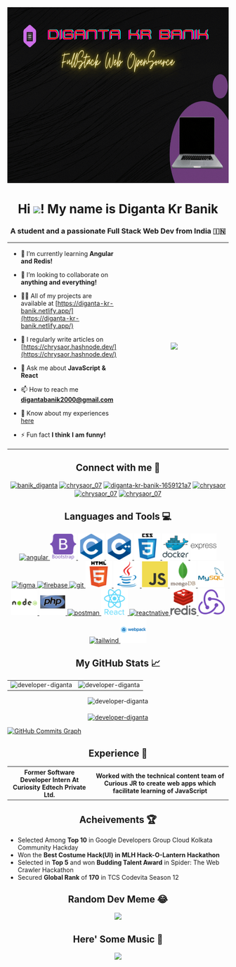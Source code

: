 <img src="https://github.com/developer-diganta/developer-diganta/blob/main/revolutionary%20multicomputer%20control.gif?raw=true" height="400px" width="100%"/>
<h1 align="center">Hi <img heigth="35px" width="35px" src="https://user-images.githubusercontent.com/18350557/176309783-0785949b-9127-417c-8b55-ab5a4333674e.gif"/>! My name is Diganta Kr Banik</h1>
<h3 align="center">A student and a passionate Full Stack Web Dev from India 🇮🇳</h3>

<table><tr><td valign="top" width="50%">

- 🌱 I’m currently learning **Angular and Redis!**

- 👯 I’m looking to collaborate on **anything and everything!**

- 👨‍💻 All of my projects are available at [https://diganta-kr-banik.netlify.app/](https://diganta-kr-banik.netlify.app/)

- 📝 I regularly write articles on [https://chrysaor.hashnode.dev/](https://chrysaor.hashnode.dev/)

- 💬 Ask me about **JavaScript & React**

- 📫 How to reach me **digantabanik2000@gmail.com**

- 📄 Know about my experiences [here](https://drive.google.com/file/d/1rjXdCH9-psOieGDsn0algZ0Nj_allLLy/view)

- ⚡ Fun fact **I think I am funny!**

</td><td valign="middle" width="50%">
<div align="center">
<img src="https://rishavanand.github.io/static/images/greetings.gif" align="center" style="width: 100%" />
</div>  
</td></tr></table>
<h2 align="center">Connect with me 🤝</h2>
<p align="center">
<a href="https://twitter.com/banik_diganta" target="blank"><img align="center" src="https://raw.githubusercontent.com/rahuldkjain/github-profile-readme-generator/master/src/images/icons/Social/twitter.svg" alt="banik_diganta" height="50" width="60" /></a>
<a href="https://github.com/developer-diganta/developer-diganta" target="blank"><img align="center" src="https://raw.githubusercontent.com/rahuldkjain/github-profile-readme-generator/master/src/images/icons/Social/github.svg" alt="chrysaor_07" height="50" width="60" /></a>
<a href="https://linkedin.com/in/diganta-kr-banik-1659121a7" target="blank"><img align="center" src="https://raw.githubusercontent.com/rahuldkjain/github-profile-readme-generator/master/src/images/icons/Social/linked-in-alt.svg" alt="diganta-kr-banik-1659121a7" height="50" width="60" /></a>
<a href="https://hashnode.com/chrysaor" target="blank"><img align="center" src="https://raw.githubusercontent.com/rahuldkjain/github-profile-readme-generator/master/src/images/icons/Social/hashnode.svg" alt="chrysaor" height="50" width="60" /></a>
<a href="https://www.leetcode.com/chrysaor_07" target="blank"><img align="center" src="https://raw.githubusercontent.com/rahuldkjain/github-profile-readme-generator/master/src/images/icons/Social/leet-code.svg" alt="chrysaor_07" height="50" width="60" /></a>
<a href="https://auth.geeksforgeeks.org/user/chrysaor_07" target="blank"><img align="center" src="https://raw.githubusercontent.com/rahuldkjain/github-profile-readme-generator/master/src/images/icons/Social/geeks-for-geeks.svg" alt="chrysaor_07" height="50" width="60" /></a>
</p>
<h2 align="center">Languages and Tools 💻</h2>
<p align="center"> <a href="https://angular.io" target="_blank" rel="noreferrer"> <img src="https://angular.io/assets/images/logos/angular/angular.svg" alt="angular" width="60" height="60"/> </a> <a href="https://getbootstrap.com" target="_blank" rel="noreferrer"> <img src="https://raw.githubusercontent.com/devicons/devicon/master/icons/bootstrap/bootstrap-plain-wordmark.svg" alt="bootstrap" width="60" height="60"/> </a> <a href="https://www.cprogramming.com/" target="_blank" rel="noreferrer"> <img src="https://raw.githubusercontent.com/devicons/devicon/master/icons/c/c-original.svg" alt="c" width="60" height="60"/> </a> <a href="https://www.w3schools.com/cpp/" target="_blank" rel="noreferrer"> <img src="https://raw.githubusercontent.com/devicons/devicon/master/icons/cplusplus/cplusplus-original.svg" alt="cplusplus" width="60" height="60"/> </a> <a href="https://www.w3schools.com/css/" target="_blank" rel="noreferrer"> <img src="https://raw.githubusercontent.com/devicons/devicon/master/icons/css3/css3-original-wordmark.svg" alt="css3" width="60" height="60"/> </a> <a href="https://www.docker.com/" target="_blank" rel="noreferrer"> <img src="https://raw.githubusercontent.com/devicons/devicon/master/icons/docker/docker-original-wordmark.svg" alt="docker" width="60" height="60"/> </a> <a href="https://expressjs.com" target="_blank" rel="noreferrer"> <img src="https://raw.githubusercontent.com/devicons/devicon/master/icons/express/express-original-wordmark.svg" alt="express" width="60" height="60"/> </a> <a href="https://www.figma.com/" target="_blank" rel="noreferrer"> <img src="https://www.vectorlogo.zone/logos/figma/figma-icon.svg" alt="figma" width="60" height="60"/> </a> <a href="https://firebase.google.com/" target="_blank" rel="noreferrer"> <img src="https://www.vectorlogo.zone/logos/firebase/firebase-icon.svg" alt="firebase" width="60" height="60"/> </a> <a href="https://git-scm.com/" target="_blank" rel="noreferrer"> <img src="https://www.vectorlogo.zone/logos/git-scm/git-scm-icon.svg" alt="git" width="60" height="60"/> </a> <a href="https://www.w3.org/html/" target="_blank" rel="noreferrer"> <img src="https://raw.githubusercontent.com/devicons/devicon/master/icons/html5/html5-original-wordmark.svg" alt="html5" width="60" height="60"/> </a> <a href="https://www.java.com" target="_blank" rel="noreferrer"> <img src="https://raw.githubusercontent.com/devicons/devicon/master/icons/java/java-original.svg" alt="java" width="60" height="60"/> </a> <a href="https://developer.mozilla.org/en-US/docs/Web/JavaScript" target="_blank" rel="noreferrer"> <img src="https://raw.githubusercontent.com/devicons/devicon/master/icons/javascript/javascript-original.svg" alt="javascript" width="60" height="60"/> </a> <a href="https://www.mongodb.com/" target="_blank" rel="noreferrer"> <img src="https://raw.githubusercontent.com/devicons/devicon/master/icons/mongodb/mongodb-original-wordmark.svg" alt="mongodb" width="60" height="60"/> </a> <a href="https://www.mysql.com/" target="_blank" rel="noreferrer"> <img src="https://raw.githubusercontent.com/devicons/devicon/master/icons/mysql/mysql-original-wordmark.svg" alt="mysql" width="60" height="60"/> </a> <a href="https://nodejs.org" target="_blank" rel="noreferrer"> <img src="https://raw.githubusercontent.com/devicons/devicon/master/icons/nodejs/nodejs-original-wordmark.svg" alt="nodejs" width="60" height="60"/> </a> <a href="https://www.php.net" target="_blank" rel="noreferrer"> <img src="https://raw.githubusercontent.com/devicons/devicon/master/icons/php/php-original.svg" alt="php" width="60" height="60"/> </a> <a href="https://postman.com" target="_blank" rel="noreferrer"> <img src="https://www.vectorlogo.zone/logos/getpostman/getpostman-icon.svg" alt="postman" width="60" height="60"/> </a> <a href="https://reactjs.org/" target="_blank" rel="noreferrer"> <img src="https://raw.githubusercontent.com/devicons/devicon/master/icons/react/react-original-wordmark.svg" alt="react" width="60" height="60"/> </a> <a href="https://reactnative.dev/" target="_blank" rel="noreferrer"> <img src="https://reactnative.dev/img/header_logo.svg" alt="reactnative" width="60" height="60"/> </a> <a href="https://redis.io" target="_blank" rel="noreferrer"> <img src="https://raw.githubusercontent.com/devicons/devicon/master/icons/redis/redis-original-wordmark.svg" alt="redis" width="60" height="60"/> </a> <a href="https://redux.js.org" target="_blank" rel="noreferrer"> <img src="https://raw.githubusercontent.com/devicons/devicon/master/icons/redux/redux-original.svg" alt="redux" width="60" height="60"/> </a> <a href="https://tailwindcss.com/" target="_blank" rel="noreferrer"> <img src="https://www.vectorlogo.zone/logos/tailwindcss/tailwindcss-icon.svg" alt="tailwind" width="60" height="60"/> </a> <a href="https://webpack.js.org" target="_blank" rel="noreferrer"> <img src="https://raw.githubusercontent.com/devicons/devicon/d00d0969292a6569d45b06d3f350f463a0107b0d/icons/webpack/webpack-original-wordmark.svg" alt="webpack" width="60" height="60"/> </a> </p>

<h2 align="center">My GitHub Stats 📈</h2>
<table align="center">
<tr><td align="center" valign="middle"><div><img src="https://github-readme-stats.vercel.app/api/top-langs?username=developer-diganta&show_icons=true&locale=en&layout=compact&theme=tokyonight" alt="developer-diganta" /></div></td>
<td align="center" valign="middle">
<div><img src="https://github-readme-stats.vercel.app/api?username=developer-diganta&show_icons=true&locale=en&theme=tokyonight" alt="developer-diganta" /></div></td>
</tr>
</table>
<div align="center" style="margin-bottom:20px"><img align="center" src="https://github-readme-streak-stats.herokuapp.com/?user=developer-diganta&theme=tokyonight" alt="developer-diganta" /></div>
<p align="center"> <a href="https://github.com/ryo-ma/github-profile-trophy"><img src="https://github-profile-trophy.vercel.app/?username=developer-diganta&margin-w=4&theme=tokyonight" alt="developer-diganta" /></a> </p>
<a href="http://www.github.com/developer-diganta"><img src="https://activity-graph.herokuapp.com/graph?username=developer-diganta&bg_color=1c1917&color=ffffff&line=0891b2&point=ffffff&area_color=1c1917&area=true&hide_border=true&custom_title=GitHub%20Commits%20Graph" alt="GitHub Commits Graph" /></a>
<h2 align="center">Experience 🚀</h2>
<table>
<tr>
<th width="38%">
Former Software Developer Intern At Curiosity Edtech Private Ltd.
</th>
<th>
Worked with the technical content team of Curious JR to create web apps which facilitate learning of JavaScript</th>
</tr>
</table>

<h2 align="center">Acheivements 🏆</h2>

- Selected Among **Top 10** in Google Developers Group Cloud Kolkata Community Hackday
- Won the **Best Costume Hack(UI) in MLH Hack-O-Lantern Hackathon**
- Selected in **Top 5** and won **Budding Talent Award** in Spider: The Web Crawler Hackathon
- Secured **Global Rank** of **170** in TCS Codevita Season 12

<h2 align="center"> Random Dev Meme 😂</h2>
<div align="center"><img src="https://random-memer.herokuapp.com/" width="400px"/></div>
<h2 align="center">Here' Some Music 🎵</h2>
<div align="center"><img src="https://spotify-github-profile.vercel.app/api/view?uid=nn6j4bacgquifqz9pxvnmoqbz&cover_image=true&theme=default" /></div>
